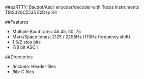 ##ezRTTY: Baudot/Ascii encoder/decoder with Texas Instruments  TMS320C5535 EzDsp Kit

##Features

- Multiple Baud rates: 45.45, 50, 75
- Mark/Space tones: 2125 / 2295Hz (170Hz frequency shift)
- 1.5/2 stop bits
- 7/8 bit ASCII

##Directories
- /include: Header files
- /lib: C files
